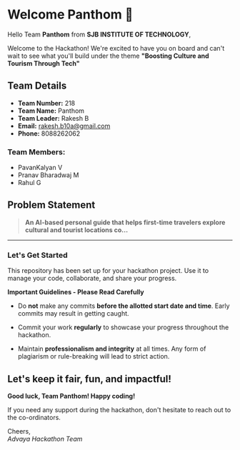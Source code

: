 # Welcome Panthom 👋

Hello Team **Panthom** from **SJB INSTITUTE OF TECHNOLOGY**,

Welcome to the Hackathon! We're excited to have you on board and can't wait to see what you'll build under the theme **"Boosting Culture and Tourism Through Tech"** 

## Team Details

- **Team Number:** 218  
- **Team Name:** Panthom
- **Team Leader:** Rakesh B  
- **Email:** rakesh.b10a@gmail.com  
- **Phone:** 8088262062  

### Team Members:
- PavanKalyan V 
- Pranav Bharadwaj M 
- Rahul G 

## Problem Statement

> **An AI-based personal guide that helps first-time travelers explore cultural and tourist locations co...**

---

### Let's Get Started 

This repository has been set up for your hackathon project. Use it to manage your code, collaborate, and share your progress.

**Important Guidelines - Please Read Carefully**

- Do **not** make any commits **before the allotted start date and time**. Early commits may result in getting caught.
- Commit your work **regularly** to showcase your progress throughout the hackathon.

- Maintain **professionalism and integrity** at all times. Any form of plagiarism or rule-breaking will lead to strict action.

Let's keep it fair, fun, and impactful! 
---

**Good luck, Team Panthom! Happy coding!**

If you need any support during the hackathon, don't hesitate to reach out to the co-ordinators.

Cheers,  
_Advaya Hackathon Team_
